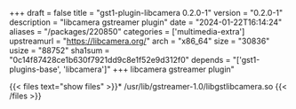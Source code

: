 +++
draft = false
title = "gst1-plugin-libcamera 0.2.0-1"
version = "0.2.0-1"
description = "libcamera gstreamer plugin"
date = "2024-01-22T16:14:24"
aliases = "/packages/220850"
categories = ['multimedia-extra']
upstreamurl = "https://libcamera.org/"
arch = "x86_64"
size = "30836"
usize = "88752"
sha1sum = "0c14f87428ce1b630f7921dd9c8e1f52e9d312f0"
depends = "['gst1-plugins-base', 'libcamera']"
+++
libcamera gstreamer plugin"

{{< files text="show files" >}}* /usr/lib/gstreamer-1.0/libgstlibcamera.so
{{< /files >}}